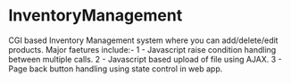# InventoryManagement
CGI based Inventory Management system where you can add/delete/edit products.
Major faetures include:-
1 - Javascript raise condition handling between multiple calls.
2 - Javascript based upload of file using AJAX.
3 - Page back button handling using state control in web app.
